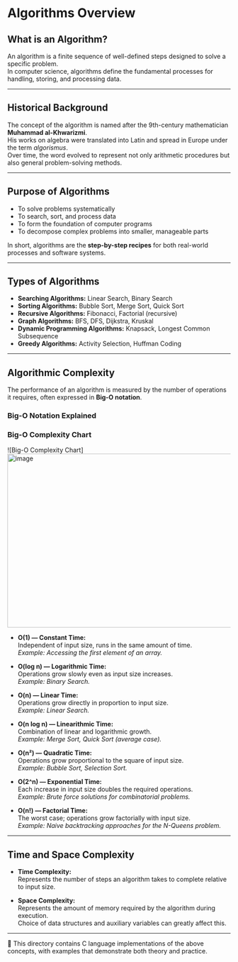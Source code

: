 # Algorithms Overview

## What is an Algorithm?
An algorithm is a finite sequence of well-defined steps designed to solve a specific problem.  
In computer science, algorithms define the fundamental processes for handling, storing, and processing data.  

---

## Historical Background
The concept of the algorithm is named after the 9th-century mathematician **Muhammad al-Khwarizmi**.  
His works on algebra were translated into Latin and spread in Europe under the term *algorismus*.  
Over time, the word evolved to represent not only arithmetic procedures but also general problem-solving methods.  

---

## Purpose of Algorithms
- To solve problems systematically  
- To search, sort, and process data  
- To form the foundation of computer programs  
- To decompose complex problems into smaller, manageable parts  

In short, algorithms are the **step-by-step recipes** for both real-world processes and software systems.  

---

## Types of Algorithms
- **Searching Algorithms:** Linear Search, Binary Search  
- **Sorting Algorithms:** Bubble Sort, Merge Sort, Quick Sort  
- **Recursive Algorithms:** Fibonacci, Factorial (recursive)  
- **Graph Algorithms:** BFS, DFS, Dijkstra, Kruskal  
- **Dynamic Programming Algorithms:** Knapsack, Longest Common Subsequence  
- **Greedy Algorithms:** Activity Selection, Huffman Coding  

---

## Algorithmic Complexity
The performance of an algorithm is measured by the number of operations it requires, often expressed in **Big-O notation**.  

### Big-O Notation Explained
### Big-O Complexity Chart

![Big-O Complexity Chart] <img width="554" height="392" alt="image" src="https://github.com/user-attachments/assets/4b0727a4-3f95-4ed2-bcf2-194c9bbcb524" />


- **O(1) — Constant Time:**  
  Independent of input size, runs in the same amount of time.  
  *Example: Accessing the first element of an array.*  

- **O(log n) — Logarithmic Time:**  
  Operations grow slowly even as input size increases.  
  *Example: Binary Search.*  

- **O(n) — Linear Time:**  
  Operations grow directly in proportion to input size.  
  *Example: Linear Search.*  

- **O(n log n) — Linearithmic Time:**  
  Combination of linear and logarithmic growth.  
  *Example: Merge Sort, Quick Sort (average case).*  

- **O(n²) — Quadratic Time:**  
  Operations grow proportional to the square of input size.  
  *Example: Bubble Sort, Selection Sort.*  

- **O(2^n) — Exponential Time:**  
  Each increase in input size doubles the required operations.  
  *Example: Brute force solutions for combinatorial problems.*  

- **O(n!) — Factorial Time:**  
  The worst case; operations grow factorially with input size.  
  *Example: Naive backtracking approaches for the N-Queens problem.*  

---

## Time and Space Complexity
- **Time Complexity:**  
  Represents the number of steps an algorithm takes to complete relative to input size.  

- **Space Complexity:**  
  Represents the amount of memory required by the algorithm during execution.  
  Choice of data structures and auxiliary variables can greatly affect this.  

---

📌 This directory contains C language implementations of the above concepts, with examples that demonstrate both theory and practice.  


